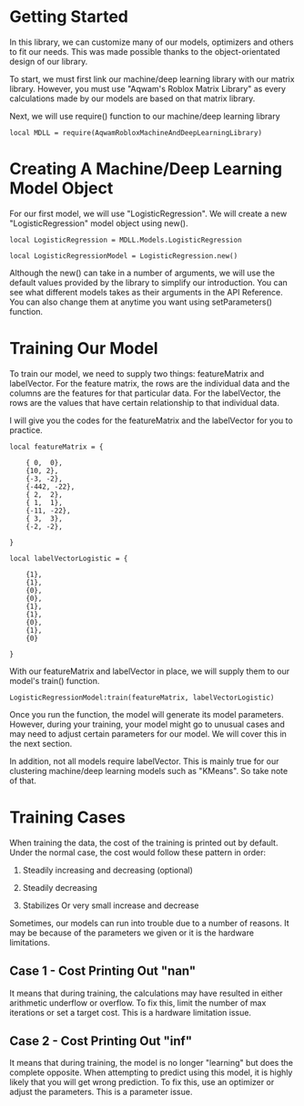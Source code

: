 # Getting Started

In this library, we can customize many of our models, optimizers and others to fit our needs. This was made possible thanks to the object-orientated design of our library.

To start, we must first link our machine/deep learning library with our matrix library. However, you must use "Aqwam's Roblox Matrix Library" as every calculations made by our models are based on that matrix library.

Next, we will use require() function to our machine/deep learning library

```
local MDLL = require(AqwamRobloxMachineAndDeepLearningLibrary) 
```

# Creating A Machine/Deep Learning Model Object

For our first model, we will use "LogisticRegression". We will create a new "LogisticRegression" model object using new(). 

```
local LogisticRegression = MDLL.Models.LogisticRegression

local LogisticRegressionModel = LogisticRegression.new()
```

Although the new() can take in a number of arguments, we will use the default values provided by the library to simplify our introduction. You can see what different models takes as their arguments in the API Reference. You can also change them at anytime you want using setParameters() function.

# Training Our Model

To train our model, we need to supply two things: featureMatrix and labelVector. For the feature matrix, the rows are the individual data and the columns are the features for that particular data. For the labelVector, the rows are the values that have certain relationship to that individual data.

I will give you the codes for the featureMatrix and the labelVector for you to practice.

```
local featureMatrix = {
	
	{ 0,  0},
	{10, 2},
	{-3, -2},
	{-442, -22},
	{ 2,  2},
	{ 1,  1},
	{-11, -22},
	{ 3,  3},
	{-2, -2},

}

local labelVectorLogistic = {
	
	{1},
	{1},
	{0},
	{0},
	{1},
	{1},
	{0},
	{1},
	{0}
	
}
```

With our featureMatrix and labelVector in place, we will supply them to our model's train() function.

```
LogisticRegressionModel:train(featureMatrix, labelVectorLogistic)
```

Once you run the function, the model will generate its model parameters. However, during your training, your model might go to unusual cases and may need to adjust certain parameters for our model. We will cover this in the next section.

In addition, not all models require labelVector. This is mainly true for our clustering machine/deep learning models such as "KMeans". So take note of that.

# Training Cases

When training the data, the cost of the training is printed out by default. Under the normal case, the cost would follow these pattern in order:

1. Steadily increasing and decreasing (optional)

2. Steadily decreasing

3. Stabilizes Or very small increase and decrease

Sometimes, our models can run into trouble due to a number of reasons. It may be because of the parameters we given or it is the hardware limitations.

## Case 1 - Cost Printing Out "nan"

It means that during training, the calculations may have resulted in either arithmetic underflow or overflow. To fix this, limit the number of max iterations or set a target cost. This is a hardware limitation issue.

## Case 2 - Cost Printing Out "inf"

It means that during training, the model is no longer "learning" but does the complete opposite. When attempting to predict using this model, it is highly likely that you will get wrong prediction. To fix this, use an optimizer or adjust the parameters. This is a parameter issue. 
